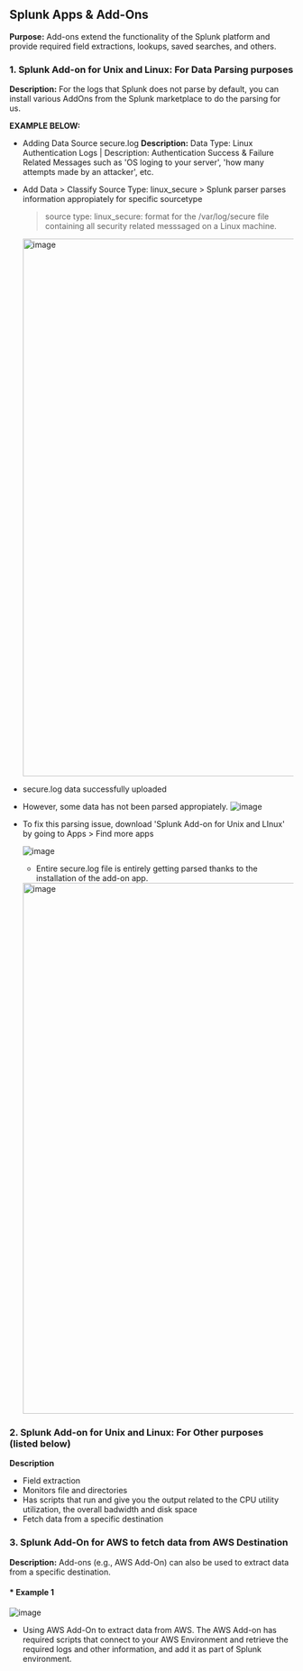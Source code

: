 ## Splunk Apps & Add-Ons

**Purpose:** Add-ons extend the functionality of the Splunk platform and provide required field extractions, lookups, saved searches, and others.

### 1. Splunk Add-on for Unix and Linux: For Data Parsing purposes

**Description:** For the logs that Splunk does not parse by default, you can install various AddOns from the Splunk marketplace to do the parsing for us.

**EXAMPLE BELOW:**

* Adding Data Source secure.log
**Description:** Data Type: Linux Authentication Logs | Description: Authentication Success & Failure Related Messages such as 'OS loging to your server', 'how many attempts made by an attacker', etc.

* Add Data > Classify Source Type: linux_secure > Splunk parser parses information appropiately for specific sourcetype

  > source type: linux_secure: format for the /var/log/secure file containing all security related messsaged on a Linux machine.
  
  <img width="954" alt="image" src="https://github.com/user-attachments/assets/7a0d9fd1-a556-432e-8b8f-75014bdfc0c9" />

* secure.log data successfully uploaded
* However, some data has not been parsed appropiately.
  ![image](https://github.com/user-attachments/assets/e3fd4bc5-f084-48ea-8b9c-c8a65c34ec79)

* To fix this parsing issue, download 'Splunk Add-on for Unix and LInux' by going to Apps > Find more apps

  ![image](https://github.com/user-attachments/assets/773f211f-adbf-4d96-89f4-65a035034350)

  * Entire secure.log file is entirely getting parsed thanks to the installation of the add-on app.
  <img width="942" alt="image" src="https://github.com/user-attachments/assets/57382911-656a-4015-870a-0d421456bbbe" />
  
### 2. Splunk Add-on for Unix and Linux: For Other purposes (listed below)
**Description** 
* Field extraction
* Monitors file and directories
* Has scripts that run and give you the output related to the CPU utility utilization, the overall badwidth and disk space
* Fetch data from a specific destination

### 3. Splunk Add-On for AWS to fetch data from AWS Destination

**Description:** Add-ons (e.g., AWS Add-On) can also be used to extract data from a specific destination.

#### * **Example 1** 

![image](https://github.com/user-attachments/assets/442c8556-6803-4e74-ad18-4dc5adecdfea)

* Using AWS Add-On to extract data from AWS. The AWS Add-on has required scripts that connect to your AWS Environment and retrieve the required logs and other information, and add it as part of Splunk environment. 


